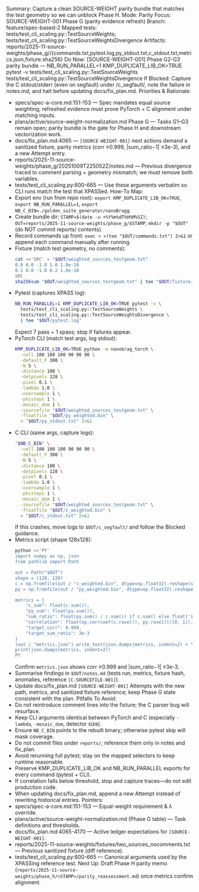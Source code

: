 Summary: Capture a clean SOURCE-WEIGHT parity bundle that matches the test geometry so we can unblock Phase H.
Mode: Parity
Focus: SOURCE-WEIGHT-001 Phase G (parity evidence refresh)
Branch: feature/spec-based-2
Mapped tests: tests/test_cli_scaling.py::TestSourceWeights; tests/test_cli_scaling.py::TestSourceWeightsDivergence
Artifacts: reports/2025-11-source-weights/phase_g/<STAMP>/{commands.txt,pytest.log,py_stdout.txt,c_stdout.txt,metrics.json,fixture.sha256}
Do Now: [SOURCE-WEIGHT-001] Phase G2-G3 parity bundle — NB_RUN_PARALLEL=1 KMP_DUPLICATE_LIB_OK=TRUE pytest -v tests/test_cli_scaling.py::TestSourceWeights tests/test_cli_scaling.py::TestSourceWeightsDivergence
If Blocked: Capture the C stdout/stderr (even on segfault) under <STAMP>/c_segfault/, note the failure in notes.md, and halt before updating docs/fix_plan.md.
Priorities & Rationale:
- specs/spec-a-core.md:151-153 — Spec mandates equal source weighting; refreshed evidence must prove PyTorch + C alignment under matching inputs.
- plans/active/source-weight-normalization.md Phase G — Tasks G1–G3 remain open; parity bundle is the gate for Phase H and downstream vectorization work.
- docs/fix_plan.md:4065 — `[SOURCE-WEIGHT-001]` next actions demand a sanitized fixture, parity metrics (corr ≥0.999, |sum_ratio−1| ≤3e-3), and a new Attempt entry.
- reports/2025-11-source-weights/phase_g/20251009T225052Z/notes.md — Previous divergence traced to comment parsing + geometry mismatch; we must remove both variables.
- tests/test_cli_scaling.py:600-665 — Use these arguments verbatim so CLI runs match the test that XPASSed.
How-To Map:
- Export env (run from repo root): `export KMP_DUPLICATE_LIB_OK=TRUE`, `export NB_RUN_PARALLEL=1`, `export NB_C_BIN=./golden_suite_generator/nanoBragg`.
- Create bundle dir: `STAMP=$(date -u +%Y%m%dT%H%M%SZ)`; `OUT=reports/2025-11-source-weights/phase_g/$STAMP`; `mkdir -p "$OUT"` (do NOT commit reports/ contents).
- Record commands up front: `exec > >(tee "$OUT/commands.txt") 2>&1` or append each command manually after running.
- Fixture (match test geometry, no comments):
  ```bash
  cat <<'SRC' > "$OUT/weighted_sources_testgeom.txt"
  0.0 0.0 -1.0 1.0 1.0e-10
  0.1 0.0 -1.0 0.2 1.0e-10
  SRC
  sha256sum "$OUT/weighted_sources_testgeom.txt" | tee "$OUT/fixture.sha256"
  ```
- Pytest (captures XPASS log):
  ```bash
  NB_RUN_PARALLEL=1 KMP_DUPLICATE_LIB_OK=TRUE pytest -v \
    tests/test_cli_scaling.py::TestSourceWeights \
    tests/test_cli_scaling.py::TestSourceWeightsDivergence \
    | tee "$OUT/pytest.log"
  ```
  Expect 7 pass + 1 xpass; stop if failures appear.
- PyTorch CLI (match test args, log stdout):
  ```bash
  KMP_DUPLICATE_LIB_OK=TRUE python -m nanobrag_torch \
    -cell 100 100 100 90 90 90 \
    -default_F 300 \
    -N 5 \
    -distance 100 \
    -detpixels 128 \
    -pixel 0.1 \
    -lambda 1.0 \
    -oversample 1 \
    -phisteps 1 \
    -mosaic_dom 1 \
    -sourcefile "$OUT/weighted_sources_testgeom.txt" \
    -floatfile "$OUT/py_weighted.bin" \
    > "$OUT/py_stdout.txt" 2>&1
  ```
- C CLI (same args, capture logs):
  ```bash
  "$NB_C_BIN" \
    -cell 100 100 100 90 90 90 \
    -default_F 300 \
    -N 5 \
    -distance 100 \
    -detpixels 128 \
    -pixel 0.1 \
    -lambda 1.0 \
    -oversample 1 \
    -phisteps 1 \
    -mosaic_dom 1 \
    -sourcefile "$OUT/weighted_sources_testgeom.txt" \
    -floatfile "$OUT/c_weighted.bin" \
    > "$OUT/c_stdout.txt" 2>&1
  ```
  If this crashes, move logs to `$OUT/c_segfault/` and follow the Blocked guidance.
- Metrics script (shape 128x128):
  ```bash
  python <<'PY'
  import numpy as np, json
  from pathlib import Path

  out = Path("$OUT")
  shape = (128, 128)
  c = np.fromfile(out / "c_weighted.bin", dtype=np.float32).reshape(shape)
  py = np.fromfile(out / "py_weighted.bin", dtype=np.float32).reshape(shape)

  metrics = {
      "c_sum": float(c.sum()),
      "py_sum": float(py.sum()),
      "sum_ratio": float(py.sum() / c.sum()) if c.sum() else float('inf'),
      "correlation": float(np.corrcoef(c.ravel(), py.ravel())[0, 1]),
      "target_corr": 0.999,
      "target_sum_ratio": 3e-3
  }
  (out / "metrics.json").write_text(json.dumps(metrics, indent=2) + "\n")
  print(json.dumps(metrics, indent=2))
  PY
  ```
  Confirm `metrics.json` shows corr ≥0.999 and |sum_ratio−1| ≤3e-3.
- Summarise findings in `$OUT/notes.md` (tests run, metrics, fixture hash, anomalies, reference `[C-SOURCEFILE-001]`).
- Update docs/fix_plan.md `[SOURCE-WEIGHT-001]` Attempts with the new <STAMP> path, metrics, and sanitized fixture reference; keep Phase G state consistent with the plan.
Pitfalls To Avoid:
- Do not reintroduce comment lines into the fixture; the C parser bug will resurface.
- Keep CLI arguments identical between PyTorch and C (especially `-lambda`, `-mosaic_dom`, detector size).
- Ensure `NB_C_BIN` points to the rebuilt binary; otherwise pytest skip will mask coverage.
- Do not commit files under `reports/`; reference them only in notes and fix_plan.
- Avoid rerunning full pytest; stay on the mapped selectors to keep runtime reasonable.
- Preserve KMP_DUPLICATE_LIB_OK and NB_RUN_PARALLEL exports for every command (pytest + CLI).
- If correlation falls below threshold, stop and capture traces—do not edit production code.
- When updating docs/fix_plan.md, append a new Attempt instead of rewriting historical entries.
Pointers:
- specs/spec-a-core.md:151-153 — Equal-weight requirement & λ override.
- plans/active/source-weight-normalization.md (Phase G table) — Task definitions and thresholds.
- docs/fix_plan.md:4065-4170 — Active ledger expectations for `[SOURCE-WEIGHT-001]`.
- reports/2025-11-source-weights/fixtures/two_sources_nocomments.txt — Previous sanitized fixture (diff reference).
- tests/test_cli_scaling.py:600-665 — Canonical arguments used by the XPASSing reference test.
Next Up: Draft Phase H parity memo (`reports/2025-11-source-weights/phase_h/<STAMP>/parity_reassessment.md`) once metrics confirm alignment.

